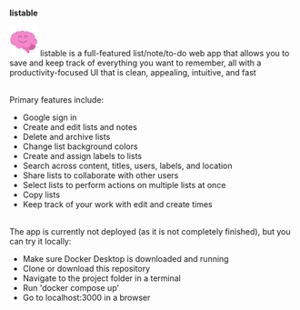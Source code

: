 #### listable

<img src="resources/img/brain.png" width="50px"/>  
listable is a full-featured list/note/to-do web app that allows you to save and keep track of everything you want to remember, all with a productivity-focused UI that is clean, appealing, intuitive, and fast
<br><br>

Primary features include:  
- Google sign in
- Create and edit lists and notes
- Delete and archive lists
- Change list background colors
- Create and assign labels to lists
- Search across content, titles, users, labels, and location
- Share lists to collaborate with other users
- Select lists to perform actions on multiple lists at once
- Copy lists
- Keep track of your work with edit and create times
<br><br>

The app is currently not deployed (as it is not completely finished), but you can try it locally:  
- Make sure Docker Desktop is downloaded and running
- Clone or download this repository
- Navigate to the project folder in a terminal
- Run 'docker compose up'
- Go to localhost:3000 in a browser
